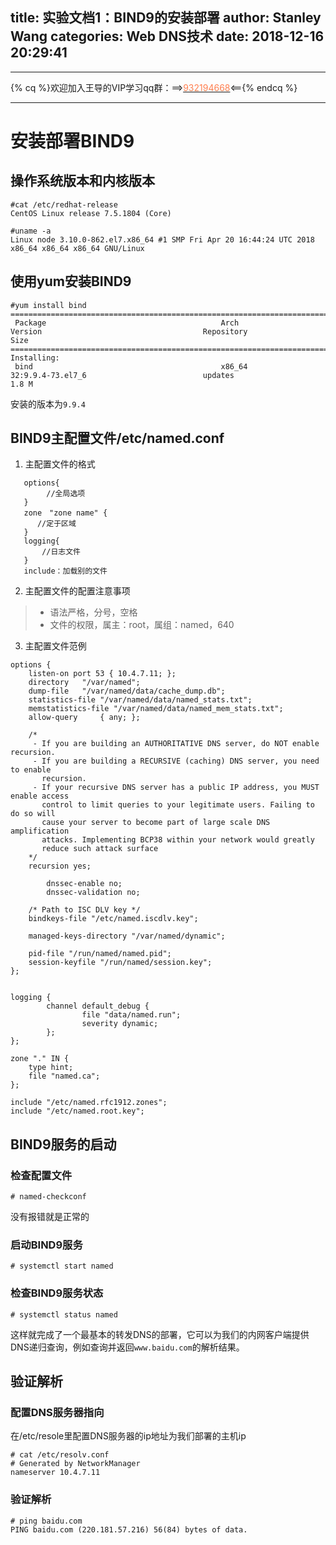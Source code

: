title: 实验文档1：BIND9的安装部署
author: Stanley Wang
categories: Web DNS技术
date: 2018-12-16 20:29:41
---
- - -
{% cq %}欢迎加入王导的VIP学习qq群：==>[<font color="FF7F50">932194668</font>](http://shang.qq.com/wpa/qunwpa?idkey=78869fddc5a661acb0639315eb52997c108de6625df5f0ee2f0372f176a032a6)<=={% endcq %}
- - -
# 安装部署BIND9
## 操作系统版本和内核版本
```
#cat /etc/redhat-release 
CentOS Linux release 7.5.1804 (Core) 

#uname -a
Linux node 3.10.0-862.el7.x86_64 #1 SMP Fri Apr 20 16:44:24 UTC 2018 x86_64 x86_64 x86_64 GNU/Linux
```
## 使用yum安装BIND9
```
#yum install bind
=============================================================================================================================================================
 Package                                       Arch                          Version                                    Repository                      Size
=============================================================================================================================================================
Installing:
 bind                                          x86_64                        32:9.9.4-73.el7_6                          updates                        1.8 M

```
安装的版本为`9.9.4`
## BIND9主配置文件/etc/named.conf
1. 主配置文件的格式
```
   options{
        //全局选项
   }
   zone　"zone name" {
      //定于区域
   }
   logging{
       //日志文件
   }
   include：加载别的文件
```
2. 主配置文件的配置注意事项
>- 语法严格，分号，空格
>- 文件的权限，属主：root，属组：named，640
3. 主配置文件范例
```
options {
	listen-on port 53 { 10.4.7.11; };
	directory 	"/var/named";
	dump-file 	"/var/named/data/cache_dump.db";
	statistics-file "/var/named/data/named_stats.txt";
	memstatistics-file "/var/named/data/named_mem_stats.txt";
	allow-query     { any; };

	/* 
	 - If you are building an AUTHORITATIVE DNS server, do NOT enable recursion.
	 - If you are building a RECURSIVE (caching) DNS server, you need to enable 
	   recursion. 
	 - If your recursive DNS server has a public IP address, you MUST enable access 
	   control to limit queries to your legitimate users. Failing to do so will
	   cause your server to become part of large scale DNS amplification 
	   attacks. Implementing BCP38 within your network would greatly
	   reduce such attack surface 
	*/
	recursion yes;
	
		dnssec-enable no;
		dnssec-validation no;

	/* Path to ISC DLV key */
	bindkeys-file "/etc/named.iscdlv.key";

	managed-keys-directory "/var/named/dynamic";

	pid-file "/run/named/named.pid";
	session-keyfile "/run/named/session.key";
};


logging {
        channel default_debug {
                file "data/named.run";
                severity dynamic;
        };
};

zone "." IN {
	type hint;
	file "named.ca";
};

include "/etc/named.rfc1912.zones";
include "/etc/named.root.key";
```

## BIND9服务的启动
### 检查配置文件
```
# named-checkconf
```
没有报错就是正常的
### 启动BIND9服务
```
# systemctl start named
```
### 检查BIND9服务状态
```
# systemctl status named
```
这样就完成了一个最基本的转发DNS的部署，它可以为我们的内网客户端提供DNS递归查询，例如查询并返回`www.baidu.com`的解析结果。

## 验证解析
### 配置DNS服务器指向
在/etc/resole里配置DNS服务器的ip地址为我们部署的主机ip
```
# cat /etc/resolv.conf    
# Generated by NetworkManager
nameserver 10.4.7.11
```
### 验证解析
```
# ping baidu.com
PING baidu.com (220.181.57.216) 56(84) bytes of data.
```